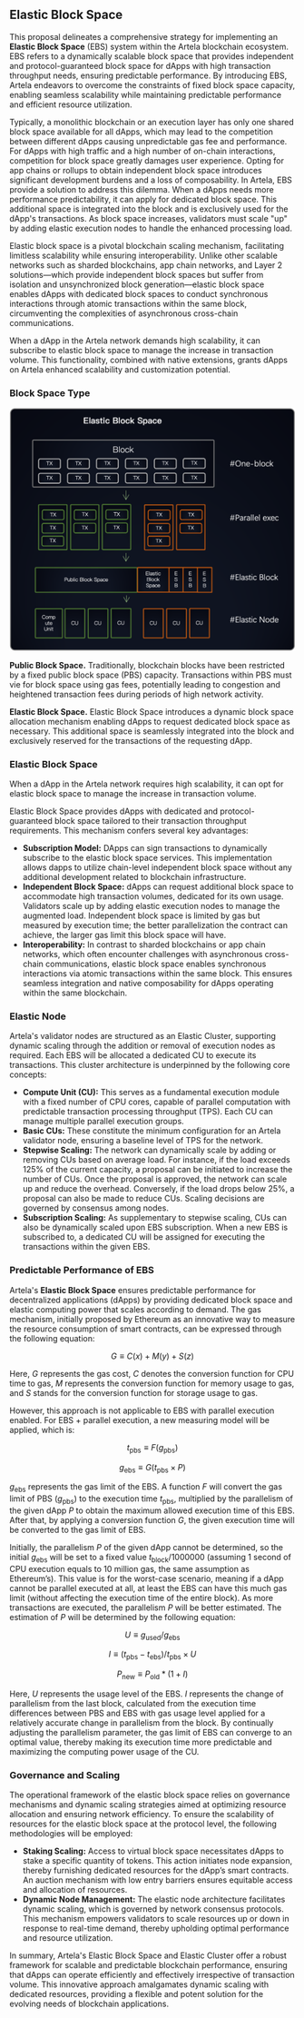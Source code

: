 ## Elastic Block Space

This proposal delineates a comprehensive strategy for implementing an **Elastic Block Space** (EBS) system within the Artela blockchain ecosystem. EBS refers to a dynamically scalable block space that provides independent and protocol-guaranteed block space for dApps with high transaction throughput needs, ensuring predictable performance. By introducing EBS, Artela endeavors to overcome the constraints of fixed block space capacity, enabling seamless scalability while maintaining predictable performance and efficient resource utilization.

Typically, a monolithic blockchain or an execution layer has only one shared block space available for all dApps, which may lead to the competition between different dApps causing unpredictable gas fee and performance. For dApps with high traffic and a high number of on-chain interactions, competition for block space greatly damages user experience. Opting for app chains or rollups to obtain independent block space introduces significant development burdens and a loss of composability. In Artela, EBS provide a solution to address this dilemma. When a dApps needs more performance predictability, it can apply for dedicated block space. This additional space is integrated into the block and is exclusively used for the dApp's transactions. As block space increases, validators must scale "up" by adding elastic execution nodes to handle the enhanced processing load.

Elastic block space is a pivotal blockchain scaling mechanism, facilitating limitless scalability while ensuring interoperability. Unlike other scalable networks such as sharded blockchains, app chain networks, and Layer 2 solutions—which provide independent block spaces but suffer from isolation and unsynchronized block generation—elastic block space enables dApps with dedicated block spaces to conduct synchronous interactions through atomic transactions within the same block, circumventing the complexities of asynchronous cross-chain communications.

When a dApp in the Artela network demands high scalability, it can subscribe to elastic block space to manage the increase in transaction volume. This functionality, combined with native extensions, grants dApps on Artela enhanced scalability and customization potential.

### Block Space Type

![Block Space Type](./img/parallel3.png)

**Public Block Space.** Traditionally, blockchain blocks have been restricted by a fixed public block space (PBS) capacity. Transactions within PBS must vie for block space using gas fees, potentially leading to congestion and heightened transaction fees during periods of high network activity.

**Elastic Block Space.** Elastic Block Space introduces a dynamic block space allocation mechanism enabling dApps to request dedicated block space as necessary. This additional space is seamlessly integrated into the block and exclusively reserved for the transactions of the requesting dApp.

### Elastic Block Space

When a dApp in the Artela network requires high scalability, it can opt for elastic block space to manage the increase in transaction volume.

Elastic Block Space provides dApps with dedicated and protocol-guaranteed block space tailored to their transaction throughput requirements. This mechanism confers several key advantages:

- **Subscription Model:** DApps can sign transactions to dynamically subscribe to the elastic block space services. This implementation allows dapps to utilize chain-level independent block space without any additional development related to blockchain infrastructure.
- **Independent Block Space:** dApps can request additional block space to accommodate high transaction volumes, dedicated for its own usage. Validators scale up by adding elastic execution nodes to manage the augmented load. Independent block space is limited by gas but measured by execution time; the better parallelization the contract can achieve, the larger gas limit this block space will have.
- **Interoperability:** In contrast to sharded blockchains or app chain networks, which often encounter challenges with asynchronous cross-chain communications, elastic block space enables synchronous interactions via atomic transactions within the same block. This ensures seamless integration and native composability for dApps operating within the same blockchain.

### Elastic Node

Artela's validator nodes are structured as an Elastic Cluster, supporting dynamic scaling through the addition or removal of execution nodes as required. Each EBS will be allocated a dedicated CU to execute its transactions. This cluster architecture is underpinned by the following core concepts:

- **Compute Unit (CU):** This serves as a fundamental execution module with a fixed number of CPU cores, capable of parallel computation with predictable transaction processing throughput (TPS). Each CU can manage multiple parallel execution groups.
- **Basic CUs:** These constitute the minimum configuration for an Artela validator node, ensuring a baseline level of TPS for the network.
- **Stepwise Scaling:** The network can dynamically scale by adding or removing CUs based on average load. For instance, if the load exceeds 125% of the current capacity, a proposal can be initiated to increase the number of CUs. Once the proposal is approved, the network can scale up and reduce the overhead. Conversely, if the load drops below 25%, a proposal can also be made to reduce CUs. Scaling decisions are governed by consensus among nodes.
- **Subscription Scaling:** As supplementary to stepwise scaling, CUs can also be dynamically scaled upon EBS subscription. When a new EBS is subscribed to, a dedicated CU will be assigned for executing the transactions within the given EBS.

### Predictable Performance of EBS

Artela's **Elastic Block Space** ensures predictable performance for decentralized applications (dApps) by providing dedicated block space and elastic computing power that scales according to demand. The gas mechanism, initially proposed by Ethereum as an innovative way to measure the resource consumption of smart contracts, can be expressed through the following equation:

$$
G \equiv C(x) + M(y) + S(z)
$$

Here, $G$ represents the gas cost, $C$ denotes the conversion function for CPU time to gas, $M$ represents the conversion function for memory usage to gas, and $S$ stands for the conversion function for storage usage to gas.

However, this approach is not applicable to EBS with parallel execution enabled. For EBS + parallel execution, a new measuring model will be applied, which is:

$$
t_\text{pbs} \equiv F(g_\text{pbs})
$$

$$
g_\text{ebs} \equiv G(t_\text{pbs} \times P)
$$

$g_\text{ebs}$ represents the gas limit of the EBS. A function $F$ will convert the gas limit of PBS ($g_\text{pbs}$) to the execution time $t_\text{pbs}$, multiplied by the parallelism of the given dApp $P$ to obtain the maximum allowed execution time of this EBS. After that, by applying a conversion function $G$, the given execution time will be converted to the gas limit of EBS.

Initially, the parallelism $P$ of the given dApp cannot be determined, so the initial $g_\text{ebs}$ will be set to a fixed value $t_\text{block} / 1000000$ (assuming 1 second of CPU execution equals to 10 million gas, the same assumption as Ethereum’s). This value is for the worst-case scenario, meaning if a dApp cannot be parallel executed at all, at least the EBS can have this much gas limit (without affecting the execution time of the entire block). As more transactions are executed, the parallelism $P$ will be better estimated. The estimation of $P$ will be determined by the following equation:

$$
U \equiv g_\text{used} / g_\text{ebs}
$$

$$
I \equiv (t_\text{pbs} - t_\text{ebs}) / t_\text{pbs} \times U
$$

$$
P_\text{new} \equiv P_\text{old} * (1 + I)
$$

Here, $U$ represents the usage level of the EBS. $I$ represents the change of parallelism from the last block, calculated from the execution time differences between PBS and EBS with gas usage level applied for a relatively accurate change in parallelism from the block. By continually adjusting the parallelism parameter, the gas limit of EBS can converge to an optimal value, thereby making its execution time more predictable and maximizing the computing power usage of the CU.

### Governance and Scaling

The operational framework of the elastic block space relies on governance mechanisms and dynamic scaling strategies aimed at optimizing resource allocation and ensuring network efficiency. To ensure the scalability of resources for the elastic block space at the protocol level, the following methodologies will be employed:

- **Staking Scaling:** Access to virtual block space necessitates dApps to stake a specific quantity of tokens. This action initiates node expansion, thereby furnishing dedicated resources for the dApp’s smart contracts. An auction mechanism with low entry barriers ensures equitable access and allocation of resources.
- **Dynamic Node Management:** The elastic node architecture facilitates dynamic scaling, which is governed by network consensus protocols. This mechanism empowers validators to scale resources up or down in response to real-time demand, thereby upholding optimal performance and resource utilization.

In summary, Artela's Elastic Block Space and Elastic Cluster offer a robust framework for scalable and predictable blockchain performance, ensuring that dApps can operate efficiently and effectively irrespective of transaction volume. This innovative approach amalgamates dynamic scaling with dedicated resources, providing a flexible and potent solution for the evolving needs of blockchain applications.
